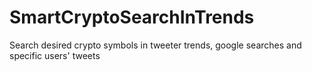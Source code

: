 # SmartCryptoSearchInTrends
Search desired crypto symbols in tweeter trends, google searches and specific users' tweets

